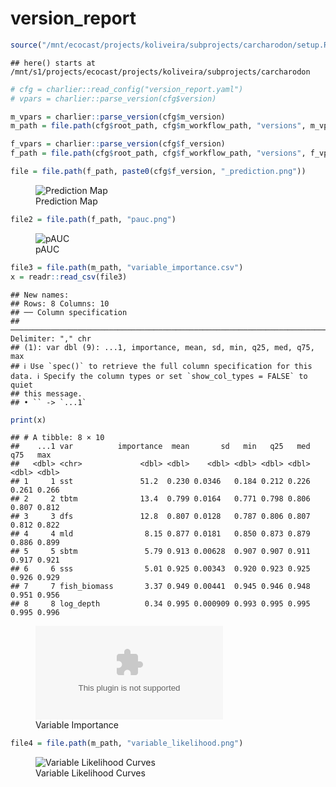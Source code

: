 version_report
================

``` r
source("/mnt/ecocast/projects/koliveira/subprojects/carcharodon/setup.R")
```

    ## here() starts at /mnt/s1/projects/ecocast/projects/koliveira/subprojects/carcharodon

``` r
# cfg = charlier::read_config("version_report.yaml")
# vpars = charlier::parse_version(cfg$version)

m_vpars = charlier::parse_version(cfg$m_version)
m_path = file.path(cfg$root_path, cfg$m_workflow_path, "versions", m_vpars[["major"]], m_vpars[["minor"]], cfg$m_version)

f_vpars = charlier::parse_version(cfg$f_version)
f_path = file.path(cfg$root_path, cfg$f_workflow_path, "versions", f_vpars[["major"]], f_vpars[["minor"]], cfg$f_version)
```

``` r
file = file.path(f_path, paste0(cfg$f_version, "_prediction.png"))
```

<figure>
<img
src="/mnt/s1/projects/ecocast/projects/koliveira/subprojects/carcharodon/workflows/forecast_workflow/versions/v01/0200/v01.0200.05/v01.0200.05_prediction.png"
alt="Prediction Map" />
<figcaption aria-hidden="true">Prediction Map</figcaption>
</figure>

``` r
file2 = file.path(f_path, "pauc.png")
```

<figure>
<img
src="/mnt/s1/projects/ecocast/projects/koliveira/subprojects/carcharodon/workflows/forecast_workflow/versions/v01/0200/v01.0200.05/pauc.png"
alt="pAUC" />
<figcaption aria-hidden="true">pAUC</figcaption>
</figure>

``` r
file3 = file.path(m_path, "variable_importance.csv")
x = readr::read_csv(file3)
```

    ## New names:
    ## Rows: 8 Columns: 10
    ## ── Column specification
    ## ──────────────────────────────────────────────────────────────────────────────────────────────────────────────────────── Delimiter: "," chr
    ## (1): var dbl (9): ...1, importance, mean, sd, min, q25, med, q75, max
    ## ℹ Use `spec()` to retrieve the full column specification for this data. ℹ Specify the column types or set `show_col_types = FALSE` to quiet
    ## this message.
    ## • `` -> `...1`

``` r
print(x)
```

    ## # A tibble: 8 × 10
    ##    ...1 var          importance  mean       sd   min   q25   med   q75   max
    ##   <dbl> <chr>             <dbl> <dbl>    <dbl> <dbl> <dbl> <dbl> <dbl> <dbl>
    ## 1     1 sst               51.2  0.230 0.0346   0.184 0.212 0.226 0.261 0.266
    ## 2     2 tbtm              13.4  0.799 0.0164   0.771 0.798 0.806 0.807 0.812
    ## 3     3 dfs               12.8  0.807 0.0128   0.787 0.806 0.807 0.812 0.822
    ## 4     4 mld                8.15 0.877 0.0181   0.850 0.873 0.879 0.886 0.899
    ## 5     5 sbtm               5.79 0.913 0.00628  0.907 0.907 0.911 0.917 0.921
    ## 6     6 sss                5.01 0.925 0.00343  0.920 0.923 0.925 0.926 0.929
    ## 7     7 fish_biomass       3.37 0.949 0.00441  0.945 0.946 0.948 0.951 0.956
    ## 8     8 log_depth          0.34 0.995 0.000909 0.993 0.995 0.995 0.995 0.996

<figure>
<embed
src="/mnt/s1/projects/ecocast/projects/koliveira/subprojects/carcharodon/workflows/modeling_workflow/versions/v01/020/v01.020.05/variable_importance.csv" />
<figcaption aria-hidden="true">Variable Importance</figcaption>
</figure>

``` r
file4 = file.path(m_path, "variable_likelihood.png")
```

<figure>
<img
src="/mnt/s1/projects/ecocast/projects/koliveira/subprojects/carcharodon/workflows/modeling_workflow/versions/v01/020/v01.020.05/variable_likelihood.png"
alt="Variable Likelihood Curves" />
<figcaption aria-hidden="true">Variable Likelihood Curves</figcaption>
</figure>
